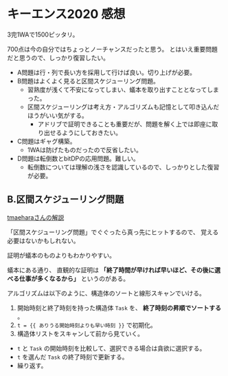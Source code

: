 # キーエンス2020 感想

3完1WAで1500ピッタリ。

700点は今の自分ではちょっとノーチャンスだったと思う。
とはいえ重要問題だと思うので、しっかり復習したい。

- A問題は行・列で長い方を採用して行けば良い。切り上げが必要。
- B問題はよくよく見ると区間スケジューリング問題。
  - 習熟度が浅くて不安になってしまい、蟻本を取り出すこととなってしまった。
  - 区間スケジューリングは考え方・アルゴリズムも記憶として叩き込んだほうがいい気がする。
    - アドリブで証明できることも重要だが、問題を解く上では即座に取り出せるようにしておきたい。
- C問題はギャグ構築。
  - 1WAは防げたものだったので反省したい。
- D問題は転倒数とbitDPの応用問題。難しい。
  - 転倒数については理解の浅さを認識しているので、しっかりとした復習が必要。

## B.区間スケジューリング問題

[tmaeharaさんの解説](http://www.prefield.com/algorithm/misc/interval_scheduling.html)

「区間スケジューリング問題」でぐぐったら真っ先にヒットするので、
覚える必要はないかもしれない。

証明が蟻本のものよりもわかりやすい。

蟻本にある通り、
直観的な証明は **「終了時間が早ければ早いほど、その後に選べる仕事が多くなるから」** というのがある。

アルゴリズムは以下のように、構造体のソートと線形スキャンでいける。

1. 開始時刻と終了時刻を持った構造体 `Task` を、 **終了時刻の昇順でソートする** 。
2. `t = {{ ありうる開始時刻よりも早い時刻 }}` で初期化。
3. 構造体リストをスキャンして前から見ていく。
  - `t` と `Task` の開始時刻を比較して、選択できる場合は貪欲に選択する。
  - `t` を選んだ `Task` の終了時刻で更新する。
  - 繰り返す。

